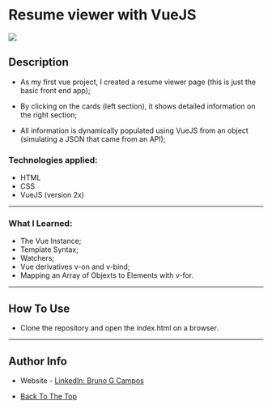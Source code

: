 # Resume viewer with VueJS
<img src="./picture-for-github/vue_project.gif">

## Description

- As my first vue project, I created a resume viewer page (this is just the basic front end app);

- By clicking on the cards (left section), it shows detailed information on the right section;

- All information is dynamically populated using VueJS from an object (simulating a JSON that came from an API);


### Technologies applied:

- HTML
- CSS
- VueJS (version 2x)

---
### What I Learned:
- The Vue Instance;
- Template Syntax;
- Watchers;
- Vue derivatives v-on and  v-bind;
- Mapping an Array of Objexts to Elements with v-for.

---

## How To Use

- Clone the repository and open the index.html on a browser.

---

## Author Info

- Website - [LinkedIn: Bruno G Campos](https://www.linkedin.com/in/bruno-galv%C3%A3o-de-campos-b67325133/)

- [Back To The Top](#resume-viewer-with-vuejs)
